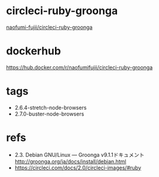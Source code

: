 # circleci-ruby-groonga

[naofumi\-fujii/circleci\-ruby\-groonga](https://github.com/naofumi-fujii/circleci-ruby-groonga)



# dockerhub

https://hub.docker.com/r/naofumifujii/circleci-ruby-groonga


# tags
- 2.6.4-stretch-node-browsers
- 2.7.0-buster-node-browsers

# refs
- 2.3. Debian GNU/Linux — Groonga v9.1.1ドキュメント http://groonga.org/ja/docs/install/debian.html
- https://circleci.com/docs/2.0/circleci-images/#ruby
